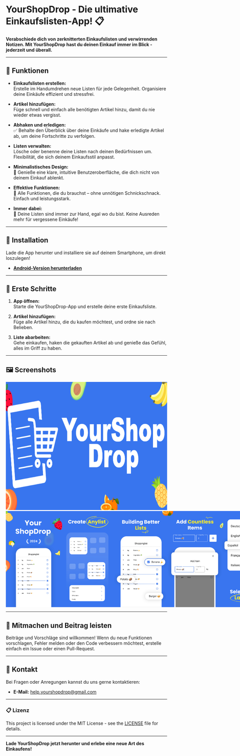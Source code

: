# **YourShopDrop - Die ultimative Einkaufslisten-App!** 📋

**Verabschiede dich von zerknitterten Einkaufslisten und verwirrenden Notizen. Mit YourShopDrop hast du deinen Einkauf immer im Blick - jederzeit und überall.**

---

## 🛒 **Funktionen**

- **Einkaufslisten erstellen:**  
  Erstelle im Handumdrehen neue Listen für jede Gelegenheit. Organisiere deine Einkäufe effizient und stressfrei.
  
- **Artikel hinzufügen:**  
  Füge schnell und einfach alle benötigten Artikel hinzu, damit du nie wieder etwas vergisst.

- **Abhaken und erledigen:**  
  ✅ Behalte den Überblick über deine Einkäufe und hake erledigte Artikel ab, um deine Fortschritte zu verfolgen.

- **Listen verwalten:**  
  Lösche oder benenne deine Listen nach deinen Bedürfnissen um. Flexibilität, die sich deinem Einkaufsstil anpasst.

- **Minimalistisches Design:**  
  🎨 Genieße eine klare, intuitive Benutzeroberfläche, die dich nicht von deinem Einkauf ablenkt.

- **Effektive Funktionen:**  
  🔧 Alle Funktionen, die du brauchst – ohne unnötigen Schnickschnack. Einfach und leistungsstark.

- **Immer dabei:**  
  📱 Deine Listen sind immer zur Hand, egal wo du bist. Keine Ausreden mehr für vergessene Einkäufe!

---

## 📲 **Installation**

Lade die App herunter und installiere sie auf deinem Smartphone, um direkt loszulegen!

- **[Android-Version herunterladen](https://play.google.com/store/apps/details?id=de.your.yourshopdrop)**

---

## 🚀 **Erste Schritte**

1. **App öffnen:**  
   Starte die YourShopDrop-App und erstelle deine erste Einkaufsliste.
   
2. **Artikel hinzufügen:**  
   Füge alle Artikel hinzu, die du kaufen möchtest, und ordne sie nach Belieben.

3. **Liste abarbeiten:**  
   Gehe einkaufen, haken die gekauften Artikel ab und genieße das Gefühl, alles im Griff zu haben.

---

## 🖼️ **Screenshots**

<img src="https://github.com/RwieRandom/YourShopDrop/blob/32cf987c7f03776ecc3bb14256280a98374cfb1e/_pictures/Vorstellungsgrafik.png" alt="YourShopDrop Screenshot 1" height="400">
<div style="display: flex; justify-content: space-around;">
  <img src="https://github.com/RwieRandom/YourShopDrop/blob/32cf987c7f03776ecc3bb14256280a98374cfb1e/_pictures/1.jpg" alt="YourShopDrop Screenshot 1" height="300">
  <img src="https://github.com/RwieRandom/YourShopDrop/blob/32cf987c7f03776ecc3bb14256280a98374cfb1e/_pictures/2.jpg" alt="YourShopDrop Screenshot 2" height="300">
  <img src="https://github.com/RwieRandom/YourShopDrop/blob/32cf987c7f03776ecc3bb14256280a98374cfb1e/_pictures/3.jpg" alt="YourShopDrop Screenshot 3" height="300">
  <img src="https://github.com/RwieRandom/YourShopDrop/blob/32cf987c7f03776ecc3bb14256280a98374cfb1e/_pictures/4.jpg" alt="YourShopDrop Screenshot 4" height="300">
  <img src="https://github.com/RwieRandom/YourShopDrop/blob/32cf987c7f03776ecc3bb14256280a98374cfb1e/_pictures/5.jpg" alt="YourShopDrop Screenshot 5" height="300">
</div>

---

## 🔧 **Mitmachen und Beitrag leisten**

Beiträge und Vorschläge sind willkommen! Wenn du neue Funktionen vorschlagen, Fehler melden oder den Code verbessern möchtest, erstelle einfach ein Issue oder einen Pull-Request.

---

## 📧 **Kontakt**

Bei Fragen oder Anregungen kannst du uns gerne kontaktieren:

- **E-Mail:** help.yourshopdrop@gmail.com 

---

### 📋 **Lizenz**

This project is licensed under the MIT License - see the [LICENSE](LICENSE) file for details.

---

**Lade YourShopDrop jetzt herunter und erlebe eine neue Art des Einkaufens!**

